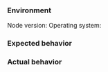 ### Environment

Node version: <!-- minimum supported version: v6.7.0 -->
Operating system: 

### Expected behavior




### Actual behavior



